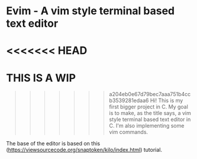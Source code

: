 # Evim - A vim style terminal based text editor

<<<<<<< HEAD
=======
# THIS IS A WIP

>>>>>>> a204eb0e67d79bec7aaa751b4ccb3539281edaa6
Hi! This is my first bigger project in C. My goal is to make, as the title says, a vim style terminal based text editor in C. I'm also implementing some vim commands. 

The base of the editor is based on this (https://viewsourcecode.org/snaptoken/kilo/index.html) tutorial.

